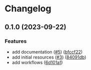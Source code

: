 # Changelog

## 0.1.0 (2023-09-22)


### Features

* add documentation ([#5](https://github.com/CloudNationHQ/az-cn-module-tf-vmss/issues/5)) ([bfccf22](https://github.com/CloudNationHQ/az-cn-module-tf-vmss/commit/bfccf22168692e2557b2b00d9030dbe67ab20772))
* add initial resources ([#3](https://github.com/CloudNationHQ/az-cn-module-tf-vmss/issues/3)) ([84091db](https://github.com/CloudNationHQ/az-cn-module-tf-vmss/commit/84091dbccd0061a242fea82535a57946fad08667))
* add workflows ([6d101a1](https://github.com/CloudNationHQ/az-cn-module-tf-vmss/commit/6d101a1931cd891c2503d41c36385b95c0c737c9))
